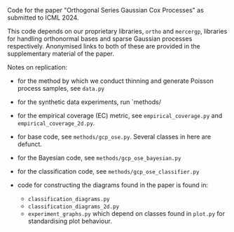 Code for the paper "Orthogonal Series Gaussian Cox Processes" as submitted
to ICML 2024.

This code depends on our proprietary libraries, `ortho` and `mercergp`, 
libraries for handling orthonormal bases and sparse Gaussian processes
respectively. Anonymised links to both of these are provided in the 
supplementary material of the paper.

Notes on replication:
- for the method by which we conduct thinning and generate Poisson process 
samples, see `data.py`

- for the synthetic data experiments, run `methods/
- for the empirical coverage (EC) metric, see `empirical_coverage.py` and 
`empirical_coverage_2d.py`.

- for base code, see `methods/gcp_ose.py`. Several classes in here are defunct.
- for the Bayesian code, see `methods/gcp_ose_bayesian.py`
- for the classification code, see `methods/gcp_ose_classifier.py`

- code for constructing the diagrams found in the paper is found in:
    - `classification_diagrams.py`
    - `classification_diagrams_2d.py`
    - `experiment_graphs.py`
which depend on classes found in `plot.py` for standardising plot behaviour.
